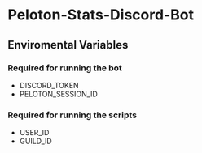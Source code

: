 # Peloton-Stats-Discord-Bot

## Enviromental Variables 
### Required for running the bot 
* DISCORD_TOKEN
* PELOTON_SESSION_ID

### Required for running the scripts
* USER_ID
* GUILD_ID